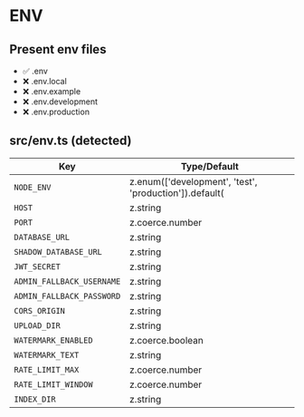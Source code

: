 # ENV

## Present env files
- ✅ .env
- ❌ .env.local
- ❌ .env.example
- ❌ .env.development
- ❌ .env.production

## src/env.ts (detected)

| Key | Type/Default |
|---|---|
| `NODE_ENV` | z.enum(['development', 'test', 'production']).default( |
| `HOST` | z.string |
| `PORT` | z.coerce.number |
| `DATABASE_URL` | z.string |
| `SHADOW_DATABASE_URL` | z.string |
| `JWT_SECRET` | z.string |
| `ADMIN_FALLBACK_USERNAME` | z.string |
| `ADMIN_FALLBACK_PASSWORD` | z.string |
| `CORS_ORIGIN` | z.string |
| `UPLOAD_DIR` | z.string |
| `WATERMARK_ENABLED` | z.coerce.boolean |
| `WATERMARK_TEXT` | z.string |
| `RATE_LIMIT_MAX` | z.coerce.number |
| `RATE_LIMIT_WINDOW` | z.coerce.number |
| `INDEX_DIR` | z.string |